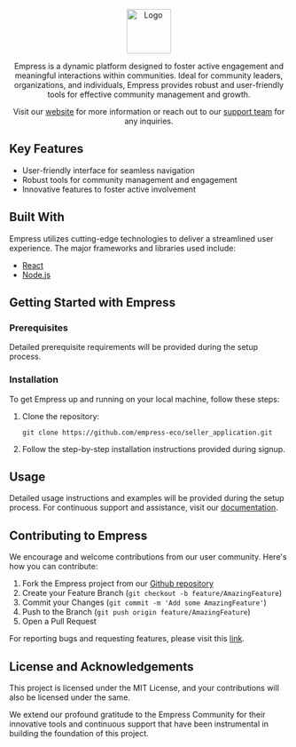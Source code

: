 <div align="center">

<img src="https://grow.empress.eco/uploads/default/original/2X/1/1f1e1044d3864269d2a613577edb9763890422ab.png" alt="Logo" width="80" height="80">

Empress is a dynamic platform designed to foster active engagement and meaningful interactions within communities. Ideal for community leaders, organizations, and individuals, Empress provides robust and user-friendly tools for effective community management and growth. 

Visit our [website](https://empress.eco/) for more information or reach out to our [support team](https://grow.empress.eco/) for any inquiries. 

</div>



## Key Features

- User-friendly interface for seamless navigation
- Robust tools for community management and engagement
- Innovative features to foster active involvement 

## Built With

Empress utilizes cutting-edge technologies to deliver a streamlined user experience. The major frameworks and libraries used include:

- [React](https://reactjs.org/)
- [Node.js](https://nodejs.org/)


## Getting Started with Empress

### Prerequisites

Detailed prerequisite requirements will be provided during the setup process.

### Installation

To get Empress up and running on your local machine, follow these steps:

1. Clone the repository:
    ```
    git clone https://github.com/empress-eco/seller_application.git
    ```
2. Follow the step-by-step installation instructions provided during signup.

## Usage

Detailed usage instructions and examples will be provided during the setup process. For continuous support and assistance, visit our [documentation](https://grow.empress.eco/).

## Contributing to Empress

We encourage and welcome contributions from our user community. Here's how you can contribute:

1. Fork the Empress project from our [Github repository](https://github.com/empress-eco/)
2. Create your Feature Branch (`git checkout -b feature/AmazingFeature`)
3. Commit your Changes (`git commit -m 'Add some AmazingFeature'`)
4. Push to the Branch (`git push origin feature/AmazingFeature`)
5. Open a Pull Request

For reporting bugs and requesting features, please visit this [link](https://github.com/empress-eco/seller_application/issues).

## License and Acknowledgements

This project is licensed under the MIT License, and your contributions will also be licensed under the same.

We extend our profound gratitude to the Empress Community for their innovative tools and continuous support that have been instrumental in building the foundation of this project.